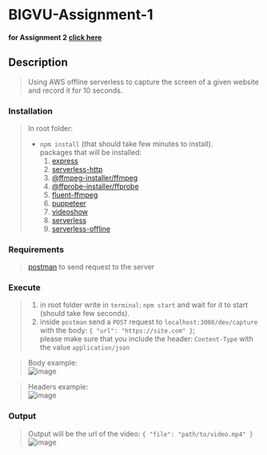 # BIGVU-Assignment-1

#### for Assignment 2 [click here](https://github.com/AvielCo/BIGVU-Assignment-2)

## Description

> Using AWS offline serverless to capture the screen of a given website and record it for 10 seconds.

### Installation

> In root folder:
>
> - `npm install` (that should take few minutes to install).  
>   packages that will be installed:
>   1. [express](https://www.npmjs.com/package/express)
>   2. [serverless-http](https://www.npmjs.com/package/serverless-http)
>   3. [@ffmpeg-installer/ffmpeg](https://www.npmjs.com/package/@ffmpeg-installer/ffmpeg)
>   4. [@ffprobe-installer/ffprobe](https://www.npmjs.com/package/@ffprobe-installer/ffprobe)
>   5. [fluent-ffmpeg](https://www.npmjs.com/package/fluent-ffmpeg)
>   6. [puppeteer](https://www.npmjs.com/package/puppeteer)
>   7. [videoshow](https://www.npmjs.com/package/videoshow)
>   8. [serverless](https://www.npmjs.com/package/serverless)
>   9. [serverless-offline](https://www.npmjs.com/package/serverless-offline)

### Requirements

> [postman](https://www.postman.com/) to send request to the server

### Execute

> 1. in root folder write in `terminal`: `npm start` and wait for it to start (should take few seconds).
> 2. inside `postman` send a `POST` request to `localhost:3000/dev/capture` with the body: `{ "url": "https://site.com" }`;  
> please make sure that you include the header: `Content-Type` with the value `application/json`  

>Body example:  
![image](https://user-images.githubusercontent.com/38301471/120820288-13d09800-c55d-11eb-9d0f-de4fb775bf3a.png)

>Headers example:  
![image](https://user-images.githubusercontent.com/38301471/120820420-306cd000-c55d-11eb-930c-952b6b29e6df.png)

### Output

> Output will be the url of the video: `{ "file": "path/to/video.mp4" }`  
![image](https://user-images.githubusercontent.com/38301471/120795816-a57edc00-c542-11eb-8333-cb9a4984fa81.png)

